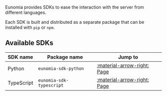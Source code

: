 Eunomia provides SDKs to ease the interaction with the server from different languages.

Each SDK is built and distributed as a separate package that can be installed with `pip` or `npm`.

## Available SDKs

| SDK name   | Package name             | Jump to                                      |
| ---------- | ------------------------ | -------------------------------------------- |
| Python     | `eunomia-sdk-python`     | [:material-arrow-right: Page](python.md)     |
| TypeScript | `eunomia-sdk-typescript` | [:material-arrow-right: Page](typescript.md) |
